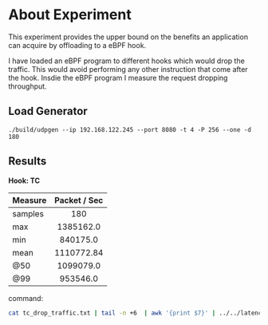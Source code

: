 # About Experiment

This experiment provides the upper bound on the benefits an application can
acquire by offloading to a eBPF hook.

I have loaded an eBPF program to different hooks which would drop the traffic.
This would avoid performing any other instruction that come after the hook.
Insdie the eBPF program I measure the request dropping throughput.

## Load Generator

```
./build/udpgen --ip 192.168.122.245 --port 8080 -t 4 -P 256 --one -d 180
```

## Results

**Hook: TC**

|Measure|Packet / Sec|
|:------|:----------:|
|samples| 180|
|max| 1385162.0|
|min| 840175.0|
|mean| 1110772.84|
|@50| 1099079.0|
|@99| 953546.0|

command:
```sh
cat tc_drop_traffic.txt | tail -n +6  | awk '{print $7}' | ../../latency_script.py
```




